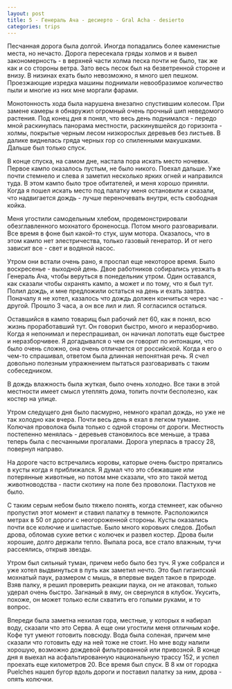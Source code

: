 ```yaml
---
layout: post
title: 5 - Генераль Ача - десиерто - Gral Acha - desierto
categories: trips
---
```


Песчанная дорога была долгой. Иногда попадались более каменистые места, но нечасто. Дорога пересекала гряды холмов и я вывел закономерность - в верхней части холма песка почти не было, так же как и со стороны ветра. Зато весь песок был на безветренной стороне и внизу. В низинах ехать было невозможно, я много шел пешком. Проезжающие изредка машины поднимали невообразимое количество пыли и многие из них мне моргали фарами. 

Монотонность хода была нарушена внезапно спустившим колесом. При замене камеры я обнаружил огромный очень прочный шип неведомого растения. 
Под конец дня я понял, что весь день поднимался - передо мной раскинулась панорама местности, раскинувшейся до горизонта - холмы, покрытые черным лесом низкорослых деревьев без листьев. В далике виднелась гряда черных гор со спиленными макушками. Дальше был только спуск. 

В конце спуска, на самом дне, настала пора искать место ночевки. Первое кампо оказалось пустым, не было никого. Поехал дальше. Уже почти стемнело и слева я заметил несколько ярких огней и направился туда. В этом кампо было трое обитателей, и меня хорошо приняли. Когда я пошел искать место под палатку меня остановили и сказали, что надвигается дождь - лучше переночевать внутри, есть свободная койка. 

Меня угостили самодельным хлебом, продемонстрировали обезглавленного мохнатого броненосца. Потом много разговаривали. Все время в фоне был какой-то стук, шум мотора. Оказалось, что в этом кампо нет элестричества, только газовый генератор. И от него зависит все - свет и водяной насос.

Утром они встали очень рано, я проспал еще некоторое время. Было воскресенье - выходной день. Двое работников собирались уезжать в Генераль Ача, чтобы веруться в понедельник утром. Один оставался, как сказали чтобы охранять кампо, а может и по тому, что я был тут. Полил дождь, и мне предложили остаться на день и ехать завтра. Поначалу я не хотел, казалось что дождь должен кончиться через час - другой. Прошло 3 часа, а он все лил и лил. Я согласился остаться. 

Оставшийся в кампо товарищ был рабочий лет 60, как я понял, всю жизнь проработавший тут. Он говорил быстро, много и неразборчиво. Когда я непонимал и переспрашивал, он начинал лопотать еще быстрее и неразборчивее. Я догадывался о чем он говорит по интонации, что было очень сложно, она очень отличается от российской. Когда я его о чем-то спрашивал, ответом была длинная непонятная речь. Я счел довольно полезным упражнением пытаться разговаривать с таким собеседником.

В дождь влажность была жуткая, было очень холодно. Все таки в этой местности имеет смысл утеплять дома, топить почти бесполезно, как костер на улице. 

Утром следущего дня было пасмурно, немного крапал дождь, но уже не так холодно как вчера. Почти весь день я ехал в легком тумане. Колючая проволока была только с одной стороны от дороги. Местность постепенно менялась - деревьев становилось все меньше, а трава теперь была с песчанными прогалами. Дорога уперлась в трассу 28, повернул направо.

На дороге часто встречались коровы, каторые очень быстро прятались в кусты когда я приближался. Я думал что это сбежавшие или потерянные животные, но потом мне сказали, что это такой метод животноводства - пасти скотину на поле без проволоки. Пастухов не было.

С таким серым небом было тяжело понять, когда стемнеет, как обычно пропустил этот момент и ставил палатку в темноте. Расположился метрах в 50 от дороги с неогороженной стороны. Кусты оказались почти все колючие и шипастые. Было много коровьих следов. Добыл дрова, обломав сухие ветки с колючек и развел костер. Дрова были хорошие, долго держали тепло. Выпала роса, все стало влажным, тучи рассеялись, открыв звезды.

Утром был сильный туман, причем небо было без туч. Я уже собрался и уже хотел выдвинуться в путь как заметил нечто. Это был гигантский мохнатый паук, размером с мышь, я впервые видел такое в природе. Взяв палку, я решил проверить реакции паука, он не атаковал, только удерал очень быстро. Загнаный в яму, он свернулся в клубок. Укусить, похоже, он может только если схватить его голыми руками, и то вопрос.

Впереди была заметна нехилая гора, местные, у которых я набирал воду, сказали что это Серва. А еще они угостили меня отличным кофе. Кофе тут умеют готовить повсюду. Вода была соленая, причем мне сказали что готовить еду на ней тоже не стоит. Но мне воду налили хорошую, возможно дождевой фильтрованной или привозной. 
В конце дня я выехал на асфальтированную национальную трассу 152, и успел проехать еще километров 
20. Все время был спуск. В 8 км от городка Puelches нашел бугор вдоль дороги и поставил палатку за ним, дрова - опять колючки.

<p style="color: green;"></p>
